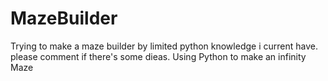 # MazeBuilder
Trying to make a maze builder by limited python knowledge i current have.
please comment if there's some dieas.
Using Python to make an infinity Maze
